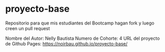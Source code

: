 # proyecto-base
Repositorio para que mis estudiantes del Bootcamp hagan fork y luego creen un pull request

Nombre del Autor: Nelly Bautista
Numero de Cohorte: 4
URL del proyecto de Github Pages: https://noirbau.github.io/proyecto-base/
